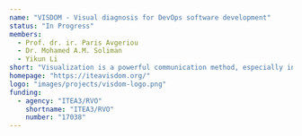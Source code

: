 ```yaml
---
name: "VISDOM - Visual diagnosis for DevOps software development"
status: "In Progress"
members:
  - Prof. dr. ir. Paris Avgeriou
  - Dr. Mohamed A.M. Soliman
  - Yikun Li
short: "Visualization is a powerful communication method, especially in cross-disciplinary communication with various stakeholders, as in operations. Many software development tools already provide some visualizations, but integrated views that combine data from several sources are still at the research prototype level. The VISDOM project will develop new types of visualization that utilize and merge data from several data sources in modern DevOps development. The aim is to provide simple “health check” visualizations about the state of the development process, software and use."
homepage: "https://iteavisdom.org/"
logo: "images/projects/visdom-logo.png"
funding:
  - agency: "ITEA3/RVO"
    shortname: "ITEA3/RVO"
    number: "17038"
---
```

